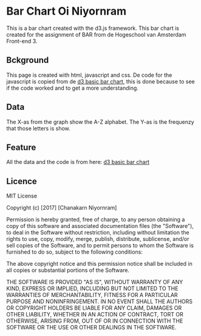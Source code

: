 # Bar Chart Oi Niyornram
This is a bar chart created with the d3.js framework. This bar chart is created for the assignment of BAR from de Hogeschool van Amsterdam Front-end 3.

## Bckground
This page is created with html, javascript and css. De code for the javascript is copied from de [d3 basic bar chart](https://bl.ocks.org/mbostock/3885304), this is done because to see if the code worked and to get a more understanding.

## Data
The X-as from the graph show the A-Z alphabet.
The Y-as is the frequenzy that those letters is show.

## Feature
All the data and the code is from here: [d3 basic bar chart](https://bl.ocks.org/mbostock/3885304)

## Licence
MIT License

Copyright (c) [2017] [Chanakarn Niyornram]

Permission is hereby granted, free of charge, to any person obtaining a copy
of this software and associated documentation files (the "Software"), to deal
in the Software without restriction, including without limitation the rights
to use, copy, modify, merge, publish, distribute, sublicense, and/or sell
copies of the Software, and to permit persons to whom the Software is
furnished to do so, subject to the following conditions:

The above copyright notice and this permission notice shall be included in all
copies or substantial portions of the Software.

THE SOFTWARE IS PROVIDED "AS IS", WITHOUT WARRANTY OF ANY KIND, EXPRESS OR
IMPLIED, INCLUDING BUT NOT LIMITED TO THE WARRANTIES OF MERCHANTABILITY,
FITNESS FOR A PARTICULAR PURPOSE AND NONINFRINGEMENT. IN NO EVENT SHALL THE
AUTHORS OR COPYRIGHT HOLDERS BE LIABLE FOR ANY CLAIM, DAMAGES OR OTHER
LIABILITY, WHETHER IN AN ACTION OF CONTRACT, TORT OR OTHERWISE, ARISING FROM,
OUT OF OR IN CONNECTION WITH THE SOFTWARE OR THE USE OR OTHER DEALINGS IN THE
SOFTWARE.
